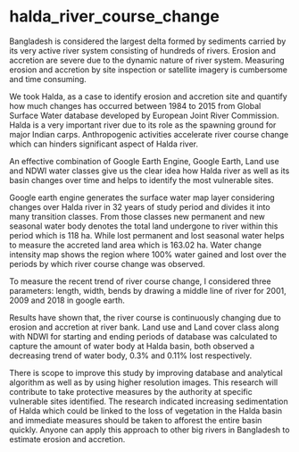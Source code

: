 # halda_river_course_change

Bangladesh is considered the largest delta formed by sediments carried by its very active river system consisting of hundreds of rivers. Erosion and accretion are severe due to the dynamic nature of river system. Measuring erosion and accretion by site inspection or satellite imagery is cumbersome and time consuming. 

We took Halda, as a case to identify erosion and accretion site and quantify how much changes has occurred between 1984 to 2015 from Global Surface Water database developed by European Joint River Commission. Halda is a very important river due to its role as the spawning ground for major Indian carps. Anthropogenic activities accelerate river course change which can hinders significant aspect of Halda river. 

An effective combination of Google Earth Engine, Google Earth, Land use and NDWI water classes give us the clear idea how Halda river as well as its basin changes over time and helps to identify the most vulnerable sites. 

Google earth engine generates the surface water map layer considering changes over Halda river in 32 years of study period and divides it into many transition classes. From those classes new permanent and new seasonal water body denotes the total land undergone to river within this period which is 118 ha. While lost permanent and lost seasonal water helps to measure the accreted land area which is 163.02 ha. Water change intensity map shows the region where 100% water gained and lost over the periods by which river course change was observed. 

To measure the recent trend of river course change, I considered three parameters: length, width, bends by drawing a middle line of river for 2001, 2009 and 2018 in google earth. 

Results have shown that, the river course is continuously changing due to erosion and accretion at river bank. Land use and Land cover class along with NDWI for starting and ending periods of database was calculated to capture the amount of water body at Halda basin, both observed a decreasing trend of water body, 0.3% and 0.11% lost respectively. 

There is scope to improve this study by improving database and analytical algorithm as well as by using higher resolution images. This research will contribute to take protective measures by the authority at specific vulnerable sites identified. The research indicated increasing sedimentation of Halda which could be linked to the loss of vegetation in the Halda basin and immediate measures should be taken to afforest the entire basin quickly. Anyone can apply this approach to other big rivers in Bangladesh to estimate erosion and accretion.
